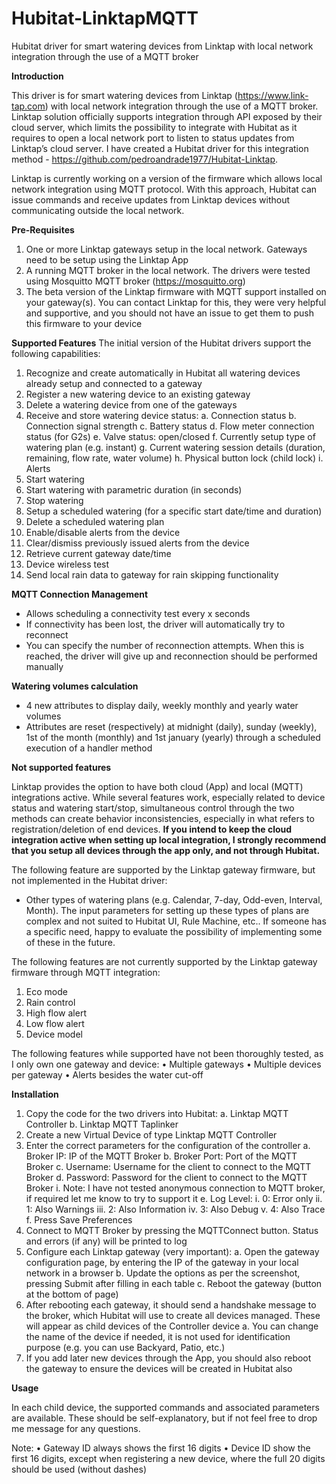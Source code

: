 # Hubitat-LinktapMQTT
Hubitat driver for smart watering devices from Linktap with local network integration through the use of a MQTT broker

**Introduction**

This driver is for smart watering devices from Linktap (https://www.link-tap.com) with local network integration through the use of a MQTT broker.
Linktap solution officially supports integration through API exposed by their cloud server, which limits the possibility to integrate with Hubitat as it requires to open a local network port to listen to status updates from Linktap’s cloud server. I have created a Hubitat driver for this integration method - https://github.com/pedroandrade1977/Hubitat-Linktap.

Linktap is currently working on a version of the firmware which allows local network integration using MQTT protocol. With this approach, Hubitat can issue commands and receive updates from Linktap devices without communicating outside the local network.


**Pre-Requisites**

1.	One or more Linktap gateways setup in the local network. Gateways need to be setup using the Linktap App
2.	A running MQTT broker in the local network. The drivers were tested using Mosquitto MQTT broker (https://mosquitto.org)
3.	The beta version of the Linktap firmware with MQTT support installed on your gateway(s). You can contact Linktap for this, they were very helpful and supportive, and you should not have an issue to get them to push this firmware to your device


**Supported Features**
The initial version of the Hubitat drivers support the following capabilities:
1.	Recognize and create automatically in Hubitat all watering devices already setup and connected to a gateway
2.	Register a new watering device to an existing gateway
3.	Delete a watering device from one of the gateways
4.	Receive and store watering device status:
    a.	Connection status
    b.	Connection signal strength
    c.	Battery status
    d.	Flow meter connection status (for G2s)
    e.	Valve status: open/closed
    f.	Currently setup type of watering plan (e.g. instant)
    g.	Current watering session details (duration, remaining, flow rate, water volume)
    h.	Physical button lock (child lock)
    i.	Alerts
5.	Start watering
6.	Start watering with parametric duration (in seconds)
7.	Stop watering
8.	Setup a scheduled watering (for a specific start date/time and duration)
9.	Delete a scheduled watering plan
10.	Enable/disable alerts from the device
11.	Clear/dismiss previously issued alerts from the device
12.	Retrieve current gateway date/time
13.	Device wireless test
14.	Send local rain data to gateway for rain skipping functionality

**MQTT Connection Management**
- Allows scheduling a connectivity test every x seconds
- If connectivity has been lost, the driver will automatically try to reconnect
- You can specify the number of reconnection attempts. When this is reached, the driver will give up and reconnection should be performed manually

**Watering volumes calculation**
- 4 new attributes to display daily, weekly monthly and yearly water volumes
- Attributes are reset (respectively) at midnight (daily), sunday (weekly), 1st of the month (monthly) and 1st january (yearly) through a scheduled execution of a handler method

**Not supported features**

Linktap provides the option to have both cloud (App) and local (MQTT) integrations active. While several features work, especially related to device status and watering start/stop, simultaneous control through the two methods can create behavior inconsistencies, especially in what refers to registration/deletion of end devices. **If you intend to keep the cloud integration active when setting up local integration, I strongly recommend that you setup all devices through the app only, and not through Hubitat.**

The following feature are supported by the Linktap gateway firmware, but not implemented in the Hubitat driver:
- Other types of watering plans (e.g. Calendar, 7-day, Odd-even, Interval, Month). The input parameters for setting up these types of plans are complex and not suited to Hubitat UI, Rule Machine, etc.. If someone has a specific need, happy to evaluate the possibility of implementing some of these in the future.

The following features are not currently supported by the Linktap gateway firmware through MQTT integration:
1.	Eco mode
2.	Rain control
3.	High flow alert
4.	Low flow alert
5.	Device model

The following features while supported have not been thoroughly tested, as I only own one gateway and device:
  •	Multiple gateways
  •	Multiple devices per gateway
  •	Alerts besides the water cut-off


**Installation**

1.	Copy the code for the two drivers into Hubitat:
a.	Linktap MQTT Controller
b.	Linktap MQTT Taplinker
2.	Create a new Virtual Device of type Linktap MQTT Controller
3.	Enter the correct parameters for the configuration of the controller
    a.	Broker IP: IP of the MQTT Broker
    b.	Broker Port: Port of the MQTT Broker
    c.	Username: Username for the client to connect to the MQTT Broker
    d.	Password: Password for the client to connect to the MQTT Broker
      i.	Note: I have not tested anonymous connection to MQTT broker, if required let me know to try to support it
    e.	Log Level:
      i.	0: Error only
      ii.	1: Also Warnings
      iii.	2: Also Information
      iv.	3: Also Debug
      v.	4: Also Trace
    f.	Press Save Preferences
4.	Connect to MQTT Broker by pressing the MQTTConnect button. Status and errors (if any) will be printed to log
5.	Configure each Linktap gateway (very important):
    a.	Open the gateway configuration page, by entering the IP of the gateway in your local network in a browser
    b.	Update the options as per the screenshot, pressing Submit after filling in each table
    c.	Reboot the gateway (button at the bottom of page)
6.	After rebooting each gateway, it should send a handshake message to the broker, which Hubitat will use to create all devices managed. These will appear as child devices of the Controller device
    a.	You can change the name of the device if needed, it is not used for identification purpose (e.g. you can use Backyard, Patio, etc.)
7.	If you add later new devices through the App, you should also reboot the gateway to ensure the devices will be created in Hubitat also


**Usage**

In each child device, the supported commands and associated parameters are available. These should be self-explanatory, but if not feel free to drop me message  for any questions.

Note:
  •	Gateway ID always shows the first 16 digits
  •	Device ID show the first 16 digits, except when registering a new device, where the full 20 digits should be used (without dashes)
